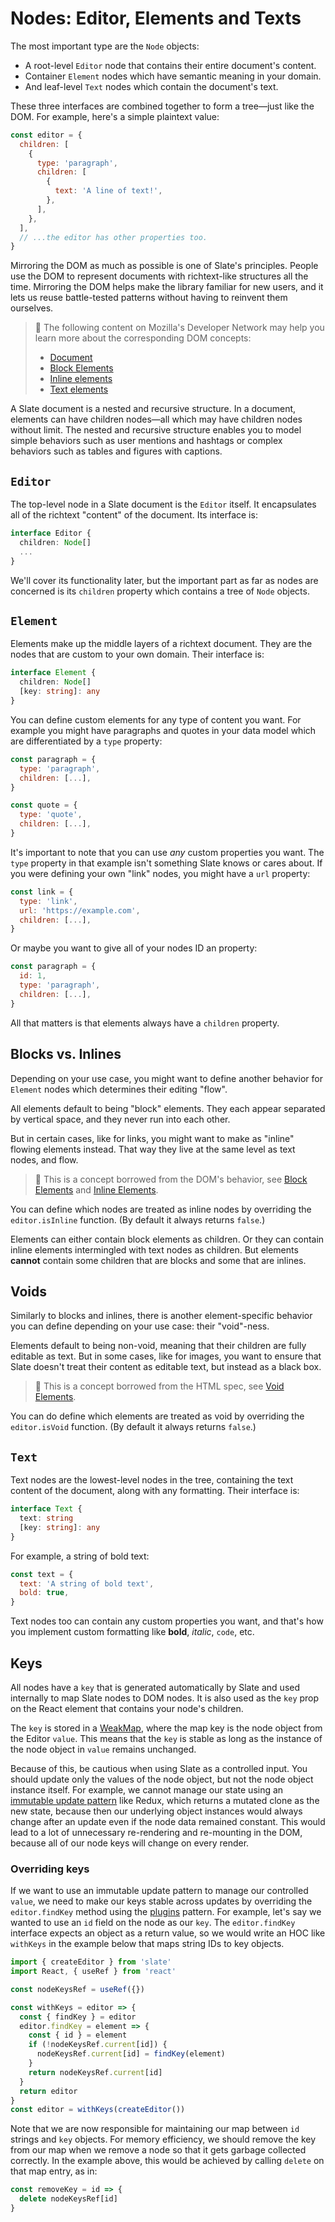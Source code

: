 # Nodes: Editor, Elements and Texts

The most important type are the `Node` objects:

- A root-level `Editor` node that contains their entire document's content.
- Container `Element` nodes which have semantic meaning in your domain.
- And leaf-level `Text` nodes which contain the document's text.

These three interfaces are combined together to form a tree—just like the DOM. For example, here's a simple plaintext value:

```js
const editor = {
  children: [
    {
      type: 'paragraph',
      children: [
        {
          text: 'A line of text!',
        },
      ],
    },
  ],
  // ...the editor has other properties too.
}
```

Mirroring the DOM as much as possible is one of Slate's principles. People use the DOM to represent documents with richtext-like structures all the time. Mirroring the DOM helps make the library familiar for new users, and it lets us reuse battle-tested patterns without having to reinvent them ourselves.

> 🤖 The following content on Mozilla's Developer Network may help you learn more about the corresponding DOM concepts:
>
> - [Document](https://developer.mozilla.org/en-US/docs/Web/API/Document)
> - [Block Elements](https://developer.mozilla.org/en-US/docs/Web/HTML/Block-level_elements)
> - [Inline elements](https://developer.mozilla.org/en-US/docs/Web/HTML/Inline_elements)
> - [Text elements](https://developer.mozilla.org/en-US/docs/Web/API/Text)

A Slate document is a nested and recursive structure. In a document, elements can have children nodes—all which may have children nodes without limit. The nested and recursive structure enables you to model simple behaviors such as user mentions and hashtags or complex behaviors such as tables and figures with captions.

## `Editor`

The top-level node in a Slate document is the `Editor` itself. It encapsulates all of the richtext "content" of the document. Its interface is:

```ts
interface Editor {
  children: Node[]
  ...
}
```

We'll cover its functionality later, but the important part as far as nodes are concerned is its `children` property which contains a tree of `Node` objects.

## `Element`

Elements make up the middle layers of a richtext document. They are the nodes that are custom to your own domain. Their interface is:

```ts
interface Element {
  children: Node[]
  [key: string]: any
}
```

You can define custom elements for any type of content you want. For example you might have paragraphs and quotes in your data model which are differentiated by a `type` property:

```js
const paragraph = {
  type: 'paragraph',
  children: [...],
}

const quote = {
  type: 'quote',
  children: [...],
}
```

It's important to note that you can use _any_ custom properties you want. The `type` property in that example isn't something Slate knows or cares about. If you were defining your own "link" nodes, you might have a `url` property:

```js
const link = {
  type: 'link',
  url: 'https://example.com',
  children: [...],
}
```

Or maybe you want to give all of your nodes ID an property:

```js
const paragraph = {
  id: 1,
  type: 'paragraph',
  children: [...],
}
```

All that matters is that elements always have a `children` property.

## Blocks vs. Inlines

Depending on your use case, you might want to define another behavior for `Element` nodes which determines their editing "flow".

All elements default to being "block" elements. They each appear separated by vertical space, and they never run into each other.

But in certain cases, like for links, you might want to make as "inline" flowing elements instead. That way they live at the same level as text nodes, and flow.

> 🤖 This is a concept borrowed from the DOM's behavior, see [Block Elements](https://developer.mozilla.org/en-US/docs/Web/HTML/Block-level_elements) and [Inline Elements](https://developer.mozilla.org/en-US/docs/Web/HTML/Inline_elements).

You can define which nodes are treated as inline nodes by overriding the `editor.isInline` function. (By default it always returns `false`.)

Elements can either contain block elements as children. Or they can contain inline elements intermingled with text nodes as children. But elements **cannot** contain some children that are blocks and some that are inlines.

## Voids

Similarly to blocks and inlines, there is another element-specific behavior you can define depending on your use case: their "void"-ness.

Elements default to being non-void, meaning that their children are fully editable as text. But in some cases, like for images, you want to ensure that Slate doesn't treat their content as editable text, but instead as a black box.

> 🤖 This is a concept borrowed from the HTML spec, see [Void Elements](https://www.w3.org/TR/2011/WD-html-markup-20110405/syntax.html#void-element).

You can do define which elements are treated as void by overriding the `editor.isVoid` function. (By default it always returns `false`.)

## `Text`

Text nodes are the lowest-level nodes in the tree, containing the text content of the document, along with any formatting. Their interface is:

```ts
interface Text {
  text: string
  [key: string]: any
}
```

For example, a string of bold text:

```js
const text = {
  text: 'A string of bold text',
  bold: true,
}
```

Text nodes too can contain any custom properties you want, and that's how you implement custom formatting like **bold**, _italic_, `code`, etc.

## Keys

All nodes have a `key` that is generated automatically by Slate and used internally to map Slate nodes to DOM nodes. It is also used as the `key` prop on the React element that contains your node's children. 

The `key` is stored in a [WeakMap](https://developer.mozilla.org/en-US/docs/Web/JavaScript/Reference/Global_Objects/WeakMap), where the map key is the node object from the Editor `value`. This means that the `key` is stable as long as the instance of the node object in `value` remains unchanged.

Because of this, be cautious when using Slate as a controlled input. You should update only the values of the node object, but not the node object instance itself. For example, we cannot manage our state using an [immutable update pattern](https://redux.js.org/recipes/structuring-reducers/immutable-update-patterns/) like Redux, which returns a mutated clone as the new state, because then our underlying object instances would always change after an update even if the node data remained constant. This would lead to a lot of unnecessary re-rendering and re-mounting in the DOM, because all of our node keys will change on every render.  

### Overriding keys

If we want to use an immutable update pattern to manage our controlled `value`, we need to make our keys stable across updates by overriding the `editor.findKey` method using the [plugins](/concepts/07-plugins) pattern. For example, let's say we wanted to use an `id` field on the node as our `key`. The `editor.findKey` interface expects an object as a return value, so we would write an HOC like `withKeys` in the example below that maps string IDs to key objects.

```js
import { createEditor } from 'slate'
import React, { useRef } from 'react'

const nodeKeysRef = useRef({})

const withKeys = editor => {
  const { findKey } = editor
  editor.findKey = element => {
    const { id } = element
    if (!nodeKeysRef.current[id]) {
      nodeKeysRef.current[id] = findKey(element)
    }
    return nodeKeysRef.current[id]
  }
  return editor
}
const editor = withKeys(createEditor())
```

Note that we are now responsible for maintaining our map between `id` strings and `key` objects. For memory efficiency, we should remove the key from our map when we remove a node so that it gets garbage collected correctly. In the example above, this would be achieved by calling `delete` on that map entry, as in:

```js
const removeKey = id => {
  delete nodeKeysRef[id]
}
```